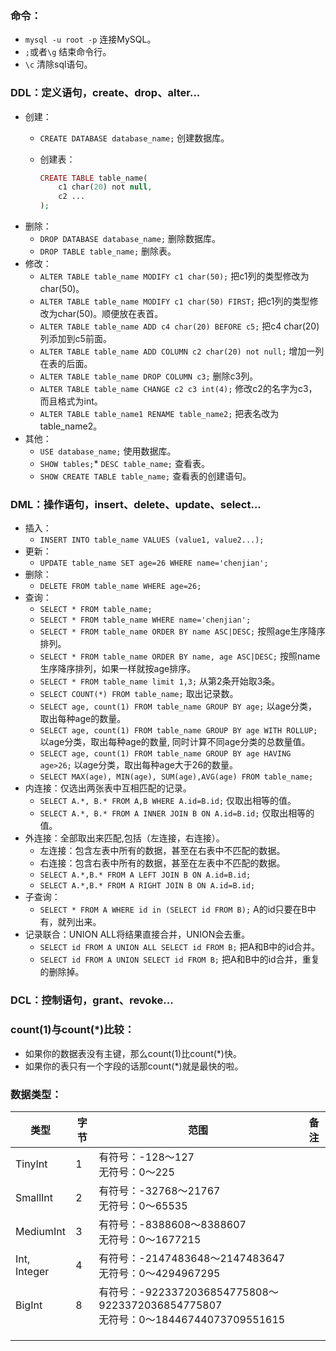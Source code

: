 ### 命令：
* `mysql -u root -p` 连接MySQL。
* `;`或者`\g` 结束命令行。
* `\c` 清除sql语句。

### DDL：定义语句，create、drop、alter...
* 创建：
	* `CREATE DATABASE database_name;` 创建数据库。
	* 创建表：
		
		```php
		CREATE TABLE table_name(
			c1 char(20) not null,
			c2 ...
		);
		```
* 删除：
	* `DROP DATABASE database_name;` 删除数据库。
	* `DROP TABLE table_name;` 删除表。
* 修改：
	* `ALTER TABLE table_name MODIFY c1 char(50);` 把c1列的类型修改为char(50)。
	* `ALTER TABLE table_name MODIFY c1 char(50) FIRST;` 把c1列的类型修改为char(50)。顺便放在表首。
	* `ALTER TABLE table_name ADD c4 char(20) BEFORE c5;` 把c4 char(20)列添加到c5前面。
	* `ALTER TABLE table_name ADD COLUMN c2 char(20) not null;` 增加一列在表的后面。
	* `ALTER TABLE table_name DROP COLUMN c3;` 删除c3列。
	* `ALTER TABLE table_name CHANGE c2 c3 int(4);` 修改c2的名字为c3，而且格式为int。
	* `ALTER TABLE table_name1 RENAME table_name2;` 把表名改为table_name2。
* 其他：
	* `USE database_name;` 使用数据库。
	* `SHOW tables;`* `DESC table_name;` 查看表。
	* `SHOW CREATE TABLE table_name;` 查看表的创建语句。

### DML：操作语句，insert、delete、update、select...
* 插入：
	* `INSERT INTO table_name VALUES (value1, value2...);`
* 更新：
	* `UPDATE table_name SET age=26 WHERE name='chenjian';`
* 删除：
	* `DELETE FROM table_name WHERE age=26;`
* 查询：
	* `SELECT * FROM table_name;`
	* `SELECT * FROM table_name WHERE name='chenjian';`
	* `SELECT * FROM table_name ORDER BY name ASC|DESC;` 按照age生序降序排列。
	* `SELECT * FROM table_name ORDER BY name, age ASC|DESC;` 按照name生序降序排列，如果一样就按age排序。
	* `SELECT * FROM table_name limit 1,3;` 从第2条开始取3条。
	* `SELECT COUNT(*) FROM table_name;` 取出记录数。
	* `SELECT age, count(1) FROM table_name GROUP BY age;` 以age分类，取出每种age的数量。
	* `SELECT age, count(1) FROM table_name GROUP BY age WITH ROLLUP;` 以age分类，取出每种age的数量, 同时计算不同age分类的总数量值。
	* `SELECT age, count(1) FROM table_name GROUP BY age HAVING age>26;` 以age分类，取出每种age大于26的数量。
	* `SELECT MAX(age), MIN(age), SUM(age),AVG(age) FROM table_name;`
* 内连接：仅选出两张表中互相匹配的记录。
	* `SELECT A.*, B.* FROM A,B WHERE A.id=B.id;` 仅取出相等的值。
	* `SELECT A.*, B.* FROM A INNER JOIN B ON A.id=B.id;` 仅取出相等的值。
* 外连接：全部取出来匹配,包括（左连接，右连接）。
	* 左连接：包含左表中所有的数据，甚至在右表中不匹配的数据。
	* 右连接：包含右表中所有的数据，甚至在左表中不匹配的数据。
	* `SELECT A.*,B.* FROM A LEFT JOIN B ON A.id=B.id;` 
	* `SELECT A.*,B.* FROM A RIGHT JOIN B ON A.id=B.id;` 
* 子查询：
	* `SELECT * FROM A WHERE id in (SELECT id FROM B);` A的id只要在B中有，就列出来。
* 记录联合：UNION ALL将结果直接合并，UNION会去重。
	* `SELECT id FROM A UNION ALL SELECT id FROM B;` 把A和B中的id合并。
	* `SELECT id FROM A UNION SELECT id FROM B;` 把A和B中的id合并，重复的删除掉。

### DCL：控制语句，grant、revoke...
### count(1)与count(*)比较：	
	 
* 如果你的数据表没有主键，那么count(1)比count(*)快。
* 如果你的表只有一个字段的话那count(*)就是最快的啦。

### 数据类型：

|类型|字节|范围|备注|
| --- |---| ---|---|
|TinyInt|1|有符号：-128～127<br>无符号：0～225||
|SmallInt|2|有符号：-32768～21767<br>无符号：0～65535||
|MediumInt|3|有符号：-8388608～8388607<br>无符号：0～1677215||
|Int, Integer|4|有符号：-2147483648～2147483647<br>无符号：0～4294967295||
|BigInt|8|有符号：-9223372036854775808～9223372036854775807<br>无符号：0～18446744073709551615||
|||||
|||||
|||||




